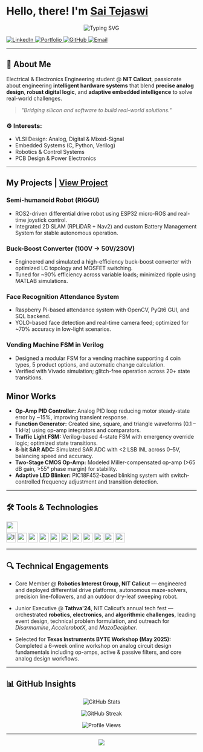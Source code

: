 

# Hello, there! I'm [Sai Tejaswi](https://saitejaswi06.github.io/Portfolio/) 

<p align="center">
  <img src="https://readme-typing-svg.demolab.com?font=Fira+Code&weight=500&size=22&pause=1000&color=F75000&width=435&lines=Turning+circuits+into+solutions...;Building+robots+with+intelligence;Exploring+the+world+of+VLSI" alt="Typing SVG">
</p>

<p align="left">
  <a href="https://www.linkedin.com/in/uppuluri-sai-tejaswi-61b9b7284/" target="_blank">
    <img src="https://img.shields.io/badge/LinkedIn-Connect-blue?style=flat-square&logo=LinkedIn" alt="LinkedIn"/>
  </a>
  <a href="https://saitejaswi06.github.io/Portfolio/" target="_blank">
    <img src="https://img.shields.io/badge/Portfolio-Explore-orange?style=flat-square&logo=sharp" alt="Portfolio"/>
  </a>
  <a href="https://github.com/saitejaswi06" target="_blank">
    <img src="https://img.shields.io/badge/GitHub-Projects-black?style=flat-square&logo=github" alt="GitHub"/>
  </a>
  <a href="mailto:saitejaswi1002@gmail.com" target="_blank">
    <img src="https://img.shields.io/badge/Email-Let's Connect-D14836?style=flat-square&logo=gmail&logoColor=white" alt="Email"/>
  </a>
</p>

---

## 👋 About Me

Electrical & Electronics Engineering student @ **NIT Calicut**, passionate about engineering **intelligent hardware systems** that blend **precise analog design**, **robust digital logic**, and **adaptive embedded intelligence** to solve real-world challenges.

> _"Bridging silicon and software to build real-world solutions."_

### ⚙️ Interests:
- VLSI Design: Analog, Digital & Mixed-Signal 
- Embedded Systems (C, Python, Verilog)
- Robotics & Control Systems
- PCB Design & Power Electronics

---

## My Projects | [View Project](https://saitejaswi06.github.io/Portfolio/)

### Semi-humanoid Robot (RIGGU) 
- ROS2-driven differential drive robot using ESP32 micro-ROS and real-time joystick control.
- Integrated 2D SLAM (RPLiDAR + Nav2) and custom Battery Management System for stable autonomous operation.

### Buck-Boost Converter (100V → 50V/230V)
- Engineered and simulated a high-efficiency buck-boost converter with optimized LC topology and MOSFET switching.
- Tuned for ~90% efficiency across variable loads; minimized ripple using MATLAB simulations.

### Face Recognition Attendance System
- Raspberry Pi-based attendance system with OpenCV, PyQt6 GUI, and SQL backend.
- YOLO-based face detection and real-time camera feed; optimized for ~70% accuracy in low-light scenarios.

### Vending Machine FSM in Verilog
- Designed a modular FSM for a vending machine supporting 4 coin types, 5 product options, and automatic change calculation.
- Verified with Vivado simulation; glitch-free operation across 20+ state transitions.

## Minor Works

- **Op-Amp PID Controller:** Analog PID loop reducing motor steady-state error by ~15%, improving transient response.
- **Function Generator:** Created sine, square, and triangle waveforms (0.1 – 1 kHz) using op-amp integrators and comparators.
- **Traffic Light FSM:** Verilog-based 4-state FSM with emergency override logic; optimized state transitions.
- **8-bit SAR ADC:** Simulated SAR ADC with <2 LSB INL across 0–5V, balancing speed and accuracy.
- **Two-Stage CMOS Op-Amp:** Modeled Miller-compensated op-amp (>65 dB gain, >55° phase margin) for stability.
- **Adaptive LED Blinker:** PIC18F452-based blinking system with switch-controlled frequency adjustment and transition detection.

</details>

---

## 🛠️ Tools & Technologies

<p align="left">
  <img src="https://skillicons.dev/icons?i=c,python,git,github,vscode,linux,raspberrypi,arduino,matlab" height="30"><br>
  <img height="25" src="https://custom-icon-badges.demolab.com/badge/Icarus-vermilion.svg?logo=ICARUS_MJ97" alt="Icarus Verilog"/>
  <img src="https://img.shields.io/badge/Verilog-orange?style=flat-square&logo=xilinx" height="25">
  <img src="https://img.shields.io/badge/ROS2-purple?style=flat-square&logo=ros" height="25">
  <img src="https://img.shields.io/badge/ESP32-darkblue?style=flat-square&logo=espressif" height="25">
  <img src="https://img.shields.io/badge/Proteus-lightgrey?style=flat-square&logo=proteus" height="25">
  <img src="https://img.shields.io/badge/LTSpice-red?style=flat-square&logo=analogdevices" height="25">
  <img src="https://img.shields.io/badge/Simulink-blue?style=flat-square&logo=mathworks" height="25">
  <img src="https://img.shields.io/badge/QUCS-lightblue?style=flat-square&logo=qucs" height="25">
  <img src="https://img.shields.io/badge/Altium-darkorange?style=flat-square&logo=altiumdesigner" height="25">
  <img src="https://img.shields.io/badge/Tinkercad-green?style=flat-square&logo=autodesk" height="25">
  <img src="https://img.shields.io/badge/OOPS-9cf?style=flat-square" height="25">
</p>

---

## 🔍 Technical Engagements

- Core Member @ **Robotics Interest Group, NIT Calicut** — engineered and deployed differential drive platforms, autonomous maze-solvers, precision line-followers, and an outdoor dry-leaf sweeping robot.

- Junior Executive @ **Tathva'24**, NIT Calicut’s annual tech fest — orchestrated **robotics**, **electronics**, and **algorithmic challenges**, leading event design, technical problem formulation, and outreach for _Disarmamine_, _AccelerobotX_, and _MazoDecipher_.

- Selected for **Texas Instruments BYTE Workshop (May 2025):** Completed a 6-week online workshop on analog circuit design fundamentals including op-amps, active & passive filters, and core analog design workflows.

---

## 📊 GitHub Insights

<p align="center">
  <img src="https://github-readme-stats.vercel.app/api?username=saitejaswi06&show_icons=true&theme=radical" alt="GitHub Stats">
</p>

<p align="center">
  <img src="https://github-readme-streak-stats.herokuapp.com/?user=saitejaswi06&theme=radical" alt="GitHub Streak">
</p>

<p align="center">
  <img src="https://komarev.com/ghpvc/?username=saitejaswi06&style=flat-square&color=blue" alt="Profile Views">
</p>

---

<p align="center">
 <img src="https://capsule-render.vercel.app/api?type=waving&color=0:F75000,100:4400FF&height=140&section=footer&text=Thanks%20for%20stopping%20by!&fontSize=20&fontAlign=50&fontColor=ffffff"/>
</p>
